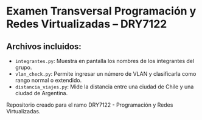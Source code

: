 # Examen Transversal Programación y Redes Virtualizadas – DRY7122

## Archivos incluidos:

- `integrantes.py`: Muestra en pantalla los nombres de los integrantes del grupo.
- `vlan_check.py`: Permite ingresar un número de VLAN y clasificarla como rango normal o extendido.
- `distancia_viajes.py`: Mide la distancia entre una ciudad de Chile y una ciudad de Argentina.

Repositorio creado para el ramo DRY7122 - Programación y Redes Virtualizadas.
